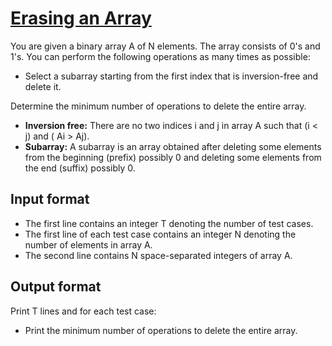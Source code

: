 # [Erasing an Array][link]

You are given a binary array A of N elements. The array consists of 0's and 1's. You can perform the following operations as many times as possible:

- Select a subarray starting from the first index that is inversion-free and delete it.

Determine the minimum number of operations to delete the entire array.

- **Inversion free:** There are no two indices i and j in array A such that (i < j) and ( Ai > Aj).
- **Subarray:** A subarray is an array obtained after deleting some elements from the beginning (prefix) possibly 0 and deleting some elements from the end (suffix) possibly 0.

## Input format

- The first line contains an integer T denoting the number of test cases.
- The first line of each test case contains an integer N denoting the number of elements in array A.
- The second line contains N space-separated integers of array A.

## Output format

Print T lines and for each test case:

- Print the minimum number of operations to delete the entire array.

[link]: https://www.hackerearth.com/practice/basic-programming/implementation/basics-of-implementation/practice-problems/algorithm/erasing-the-array-7e9e0400/
